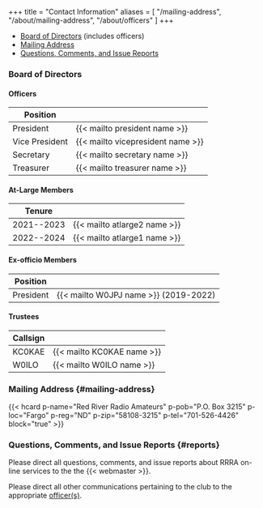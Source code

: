 +++
title = "Contact Information"
aliases = [ "/mailing-address", "/about/mailing-address", "/about/officers" ]
+++
* [Board of Directors](#board-of-directors) (includes officers)
* [Mailing Address](#mailing-address)
* [Questions, Comments, and Issue Reports](#reports)

### Board of Directors


#### Officers

| Position       |                               |
| -------------- | ----------------------------- |
| President      | {{< mailto president name >}} |
| Vice President | {{< mailto vicepresident name >}} |
| Secretary      | {{< mailto secretary name >}} |
| Treasurer      | {{< mailto treasurer name >}} |

#### At-Large Members

| Tenure         |                              |
| -------------- | ---------------------------- |
| 2021--2023     | {{< mailto atlarge2 name >}} |
| 2022--2024     | {{< mailto atlarge1 name >}} |

#### Ex-officio Members

<!--* None for 2021-->

| Position       |                                  |
| -------------- | -------------------------------- |
| President      | {{< mailto W0JPJ name >}} (2019-2022) |

#### Trustees

| Callsign       |                              |
| -------------- | ---------------------------- |
| KC0KAE         | {{< mailto KC0KAE name >}}     |
| W0ILO          | {{< mailto W0ILO name >}}    |

### Mailing Address {#mailing-address}

{{< hcard p-name="Red River Radio Amateurs" p-pob="P.O. Box 3215" p-loc="Fargo" p-reg="ND" p-zip="58108-3215" p-tel="701-526-4426" block="true" >}}

### Questions, Comments, and Issue Reports {#reports}

Please direct all questions, comments, and issue reports about 
RRRA on-line services to the the {{< webmaster >}}.

Please direct all other communications pertaining to the club to the
appropriate [officer\(s\)](#officers).
